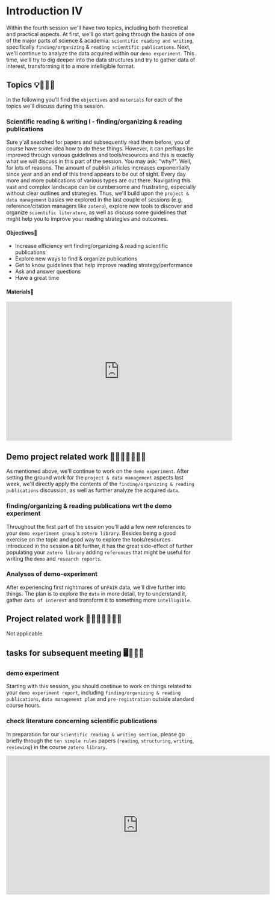 # Introduction IV
Within the fourth session we'll have two topics, including both theoretical and practical aspects. At first, we'll go start going through the basics of one of the major parts of science & academia: `scientific reading and writing`, specifically `finding/organizing` & `reading scientific publications`. Next, we'll continue to analyze the data acquired within our `demo experiment`. This time, we'll try to dig deeper into the data structures and try to gather data of interest, transforming it to a more intelligible format.   

## Topics 💡👨🏻‍🏫 

In the following you'll find the `objectives` and `materials` for each of the topics we'll discuss during this session.

### Scientific reading & writing I - finding/organizing & reading publications
Sure y'all searched for papers and subsequently read them before, you of course have some idea how to do
these things. However, it can perhaps be improved through various guidelines and tools/resources and this is exactly what we will discuss in this part of the session. You may ask: "why?". Well, for lots of reasons. The amount of publish articles increases exponentially since year and an end of this trend appears to be out of sight. Every day more and more publications of various types are out there. Navigating this vast and complex landscape can be cumbersome and frustrating, especially without clear outlines and strategies. Thus, we'll build upon the `project & data management` basics we explored in the last couple of sessions (e.g. reference/citation managers like `zotero`), explore new tools to discover and organize `scientific literature`, as well as discuss some guidelines that might help you to improve your reading strategies and outcomes.    

#### Objectives📍

- Increase efficiency wrt finding/organizing & reading scientific publications
- Explore new ways to find & organize publications
- Get to know guidelines that help improve reading strategy/performance
- Ask and answer questions
- Have a great time


#### Materials📓

<iframe src="https://docs.google.com/presentation/d/e/2PACX-1vTfypTZmgvRdGfYdszjOOp8D6oqNlVx4AoHy5Ni_wy3vVtuNqJBxRSYMDUXpmDklOFtS1F09TAaWuRT/embed?start=false&loop=false&delayms=3000" frameborder="0" width="600" height="370" allowfullscreen="true" mozallowfullscreen="true" webkitallowfullscreen="true"></iframe>

## Demo project related work 🥼🧑🏽‍💻🧑🏾‍💻  

As mentioned above, we'll continue to work on the `demo experiment`. After setting the ground work for the `project & data management` aspects last week, we'll directly apply the contents of the `finding/organizing & reading publications` discussion, as well as further analyze the acquired `data`.  

### finding/organizing & reading publications wrt the demo experiment
Throughout the first part of the session you'll add a few new references to your `demo experiment group`'s `zotero library`. Besides being a good exercise on the topic and good way to explore the tools/resources introduced in the session a bit further, it has the great side-effect of further populating your `zotero library` adding `references` that might be useful for writing the `demo` and `research reports`.    

### Analyses of demo-experiment
After experiencing first nightmares of un`FAIR` data, we'll dive further into things. The plan is to explore the `data` in more detail, try to understand it, gather `data of interest` and transform it to something more `intelligible`.

## Project related work 🥼🧑🏿‍🔬👩🏻‍🔬

Not applicable.

## tasks for subsequent meeting 🖥️✍🏽📖

### demo experiment

Starting with this session, you should continue to work on things related to your `demo experiment report`, including `finding/organizing & reading publications`, `data management plan` and `pre-registration` outside standard course hours. 

### check literature concerning scientific publications
In preparation for our `scientific reading & writing section`, please go briefly through the `ten simple rules` papers (`reading`, `structuring`, `writing`, `reviewing`) in the course `zotero library`.

<iframe src="https://bibbase.org/show?bib=https%3A%2F%2Fapi.zotero.org%2Fgroups%2F4504479%2Fitems%3Fkey%3DBfP7bN7FF9dJwtyiLBORewdg%26format%3Dbibtex%26limit%3D100" frameborder="0" width="700" height="370"></iframe>